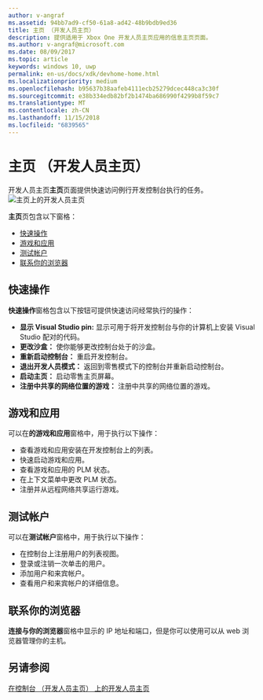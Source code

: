 ```yaml
---
author: v-angraf
ms.assetid: 94bb7ad9-cf50-61a8-ad42-48b9bdb9ed36
title: 主页 （开发人员主页）
description: 提供适用于 Xbox One 开发人员主页应用的信息主页页面。
ms.author: v-angraf@microsoft.com
ms.date: 08/09/2017
ms.topic: article
keywords: windows 10, uwp
permalink: en-us/docs/xdk/devhome-home.html
ms.localizationpriority: medium
ms.openlocfilehash: b95637b38aafeb4111ecb25279dcec448ca3c30f
ms.sourcegitcommit: e38b334edb82bf2b1474ba686990f4299b8f59c7
ms.translationtype: MT
ms.contentlocale: zh-CN
ms.lasthandoff: 11/15/2018
ms.locfileid: "6839565"
---
```

# <a name="home-page-dev-home"></a>主页 （开发人员主页）
   
  
开发人员主页**主页**页面提供快速访问例行开发控制台执行的任务。   
 ![主页上的开发人员主页](images/devhome_home.png)   
  
**主页**页包含以下窗格：   
 
   *  [快速操作](#ID4EEB)  
   *  [游戏和应用](#ID4EPC)  
   *  [测试帐户](#ID4EQD)  
   *  [联系你的浏览器](#ID4EFE)  

 
<a id="ID4EEB"></a>

   

## <a name="quick-actions"></a>快速操作  
   
  
**快速操作**窗格包含以下按钮可提供快速访问经常执行的操作：   
 
   *  **显示 Visual Studio pin:** 显示可用于将开发控制台与你的计算机上安装 Visual Studio 配对的代码。   
   *  **更改沙盒：** 使你能够更改控制台处于的沙盒。   
   *  **重新启动控制台：** 重启开发控制台。   
   *  **退出开发人员模式：** 返回到零售模式下的控制台并重新启动控制台。   
   *  **启动主页：** 启动零售主页屏幕。   
   *  **注册中共享的网络位置的游戏：** 注册中共享的网络位置的游戏。   

  
<a id="ID4EPC"></a>

   

## <a name="games--apps"></a>游戏和应用   
   
  
可以在**的游戏和应用**窗格中，用于执行以下操作：   
 
   *  查看游戏和应用安装在开发控制台上的列表。  
   *  快速启动游戏和应用。  
   *  查看游戏和应用的 PLM 状态。  
   *  在上下文菜单中更改 PLM 状态。  
   *  注册并从远程网络共享运行游戏。

  
<a id="ID4EQD"></a>

   

## <a name="test-accounts"></a>测试帐户  
   
  
可以在**测试帐户**窗格中，用于执行以下操作：   
 
   *  在控制台上注册用户的列表视图。  
   *  登录或注销一次单击的用户。  
   *  添加用户和来宾帐户。  
   *  查看用户和来宾帐户的详细信息。  

  
<a id="ID4EFE"></a>

   

## <a name="connect-with-your-browser"></a>联系你的浏览器  
   
  
**连接与你的浏览器**窗格中显示的 IP 地址和端口，但是你可以使用可以从 web 浏览器管理你的主机。   
  
<a id="ID4EPE"></a>

   

## <a name="see-also"></a>另请参阅  
 [在控制台 （开发人员主页） 上的开发人员主页](dev-home.md)

  